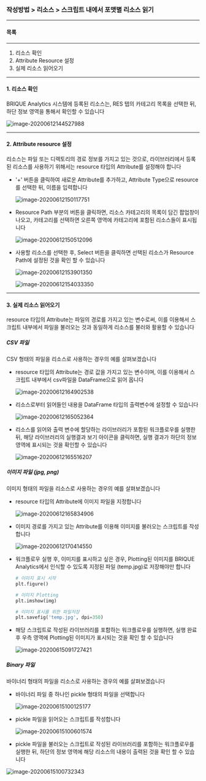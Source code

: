 ### 작성방법 > 리소스 > 스크립트 내에서 포맷별 리소스 읽기



------

#### 목록

------

1. 리소스 확인
2. Attribute Resource 설정
3. 실제 리소스 읽어오기



------

#### 1. 리소스 확인

BRIQUE Analytics 시스템에 등록된 리소스는, RES 탭의 카테고리 목록을 선택한 뒤, 하단 정보 영역을 통해서 확인할 수 있습니다

![image-20200612144527988](./img/작성방법_01_리소스_01_스크립트_내에서_포맷별_리소스읽기-01.png)



------

#### 2. Attribute resource 설정

리소스는 파일 또는 디렉토리의 경로 정보를 가지고 있는 것으로, 라이브러리에서 등록된 리소스를 사용하기 위해서는 resource 타입의 Attribute를 설정해야 합니다



- '+' 버튼을 클릭하여 새로운 Attribute를 추가하고, Attribute Type으로 resource를 선택한 뒤, 이름을 입력합니다

  ![image-20200612150117751](./img/작성방법_01_리소스_01_스크립트_내에서_포맷별_리소스읽기-02.png)

  

- Resource Path 부분의 버튼을 클릭하면, 리소스 카테고리의 목록이 담긴 팝업창이 나오고, 카테고리를 선택하면 오른쪽 영역에 카테고리에 포함된 리소스들이 표시됩니다

  ![image-20200612150512096](./img/작성방법_01_리소스_01_스크립트_내에서_포맷별_리소스읽기-03.png)

  

- 사용할 리소스를 선택한 후, Select 버튼을 클릭하면 선택된 리소스가 Resource Path에 설정된 것을 확인 할 수 있습니다

  ![image-20200612153901350](./img/작성방법_01_리소스_01_스크립트_내에서_포맷별_리소스읽기-04.png)

  

  ![image-20200612154033350](./img/작성방법_01_리소스_01_스크립트_내에서_포맷별_리소스읽기-05.png)

  

------

#### 3. 실제 리소스 읽어오기



resource 타입의 Attribute는 파일의 경로를 가지고 있는 변수로써, 이를 이용해서 스크립트 내부에서 파일을 불러오는 것과 동일하게 리소스를 불러와 활용할 수 있습니다



##### CSV 파일

CSV 형태의 파일을 리소스로 사용하는 경우의 예를 살펴보겠습니다



- resource 타입의 Attribute는 경로 값을 가지고 있는 변수이며, 이를 이용해서 스크립트 내부에서 csv파일을 DataFrame으로 읽어 옵니다

  ![image-20200612164902538](./img/작성방법_01_리소스_01_스크립트_내에서_포맷별_리소스읽기-06.png)

  

- 리소스로부터 읽어들인 내용을 DataFrame 타입의 출력변수에 설정할 수 있습니다

  ![image-20200612165052364](./img/작성방법_01_리소스_01_스크립트_내에서_포맷별_리소스읽기-07.png)

  

- 리소스를 읽어와 출력 변수에 할당하는 라이브러리가 포함된 워크플로우를 실행한 뒤, 해당 라이브러리의 실행결과 보기 아이콘을 클릭하면, 실행 결과가 하단의 정보 영역에 표시되는 것을 확인할 수 있습니다

  ![image-20200612165516207](./img/작성방법_01_리소스_01_스크립트_내에서_포맷별_리소스읽기-08.png)



##### 이미지 파일 (jpg, png)

이미지 형태의 파일을 리소스로 사용하는 경우의 예를 살펴보겠습니다



- resource 타입의 Attribute에 이미지 파일을 지정합니다

  ![image-20200612165834906](./img/작성방법_01_리소스_01_스크립트_내에서_포맷별_리소스읽기-09.png)

  

- 이미지 경로를 가지고 있는 Attribute를 이용해 이미지를 불러오는 스크립트를 작성합니다

  ![image-20200612170414550](./img/작성방법_01_리소스_01_스크립트_내에서_포맷별_리소스읽기-10.png)

  

- 워크플로우 실행 후, 이미지를 표시하고 싶은 경우, Plotting된 이미지를 BRIQUE Analytics에서 인식할 수 있도록 지정된 파일 (temp.jpg)로 저장해야만 합니다

  ```python
  # 이미지 표시 시작
  plt.figure()
  
  # 이미지 Plotting
  plt.imshow(img)
  
  # 이미지 표시를 위한 파일저장
  plt.savefig('temp.jpg', dpi=350)
  ```

  

- 해당 스크립트로 작성된 라이브러리를 포함하는 워크플로우를 실행하면, 실행 완료 후 우측 영역에 Plotting된 이미지가 표시되는 것을 확인 할 수 있습니다

  ![image-20200615091727421](./img/작성방법_01_리소스_01_스크립트_내에서_포맷별_리소스읽기-12.png)



##### Binary 파일

바이너리 형태의 파일을 리소스로 사용하는 경우의 예를 살펴보겠습니다



- 바이너리 파일 중 하나인 pickle 형태의 파일을 선택합니다

  ![image-20200615100125177](./img/작성방법_01_리소스_01_스크립트_내에서_포맷별_리소스읽기-13.png)

  

- pickle 파일을 읽어오는 스크립트를 작성합니다

  ![image-20200615100601574](./img/작성방법_01_리소스_01_스크립트_내에서_포맷별_리소스읽기-14.png)

  

- pickle 파일을 불러오는 스크립트로 작성된 라이브러리를 포함하는 워크플로우를 실행한 뒤, 하단의 정보 영역에 해당 리소스의 내용이 출력된 것을 확인 할 수 있습니다

![image-20200615100732343](./img/작성방법_01_리소스_01_스크립트_내에서_포맷별_리소스읽기-15.png)



